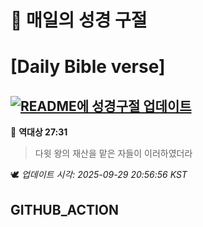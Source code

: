 # 🙏 매일의 성경 구절
# [Daily Bible verse]
## [![README에 성경구절 업데이트](https://github.com/DONGSUKA/first_test/actions/workflows/update-readme-bible.yml/badge.svg)](https://github.com/DONGSUKA/first_test/actions/workflows/update-readme-bible.yml)
<!-- START_BIBLE_VERSE -->
📖 **역대상 27:31**
> 다윗 왕의 재산을 맡은 자들이 이러하였더라

🕊️ _업데이트 시각: 2025-09-29 20:56:56 KST_
  <!-- END_BIBLE_VERSE -->
## GITHUB_ACTION
